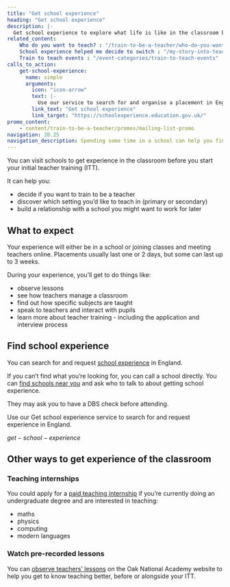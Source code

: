 ```yaml
---
title: "Get school experience"
heading: "Get school experience"
description: |-
  Get school experience to explore what life is like in the classroom before you start your initial teacher training (ITT). Discover if teaching is for you.
related_content:
    Who do you want to teach? : "/train-to-be-a-teacher/who-do-you-want-to-teach"
    School experience helped me decide to switch : "/my-story-into-teaching/career-changers/school-experience-helped-me-decide-to-switch"
    Train to teach events : "/event-categories/train-to-teach-events"
calls_to_action:
    get-school-experience:
      name: simple
      arguments:
        icon: "icon-arrow"
        text: |-
          Use our service to search for and organise a placement in England.
        link_text: "Get school experience"
        link_target: "https://schoolexperience.education.gov.uk/"
promo_content:
    - content/train-to-be-a-teacher/promos/mailing-list-promo
navigation: 20.25
navigation_description: Spending some time in a school can help you find out more about teaching and even help you decide what kind of teacher you want to be.
---
```


You can visit schools to get experience in the classroom before you start your initial teacher training (ITT).

It can help you:

- decide if you want to train to be a teacher
- discover which setting you’d like to teach in (primary or secondary)
- build a relationship with a school you might want to work for later

## What to expect

Your experience will either be in a school or joining classes and meeting teachers online. Placements usually last one or 2 days, but some can last up to 3 weeks.

During your experience, you’ll get to do things like:

- observe lessons
- see how teachers manage a classroom
- find out how specific subjects are taught
- speak to teachers and interact with pupils
- learn more about teacher training - including the application and interview process

## Find school experience

You can search for and request [school experience](https://schoolexperience.education.gov.uk/) in England.

If you can’t find what you’re looking for, you can call a school directly. You can [find schools near you](https://get-information-schools.service.gov.uk/) and ask who to talk to about getting school experience.

They may ask you to have a DBS check before attending.

Use our Get school experience service to search for and request experience in England.

$get-school-experience$

## Other ways to get experience of the classroom

### Teaching internships

You could apply for a [paid teaching internship](/teaching-internship-providers) if you’re currently doing an undergraduate degree and are interested in teaching:

- maths
- physics
- computing
- modern languages

### Watch pre-recorded lessons

You can [observe teachers’ lessons](https://teachers.thenational.academy/lessons-for-itt) on the Oak National Academy website to help you get to know teaching better, before or alongside your ITT.
